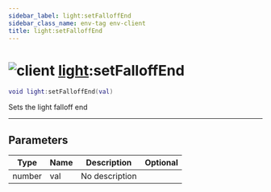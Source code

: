 ```yaml
---
sidebar_label: light:setFalloffEnd
sidebar_class_name: env-tag env-client
title: light:setFalloffEnd
---
```


# <img src='/img/wiki/client.png' alt='client' classname='env-tag' /> [light](../light/README.md):setFalloffEnd

```lua
void light:setFalloffEnd(val)
```

Sets the light falloff end<br/>

-----------------
## Parameters

| Type   | Name | Description | Optional |
| ------ | ---- | ----------- | -------: |
| number | val | No description |   |

